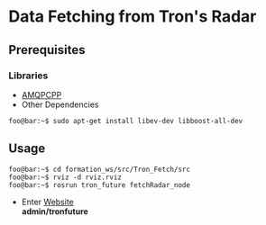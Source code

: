 # Data Fetching from Tron's Radar

## Prerequisites
### Libraries 
* [AMQPCPP](https://github.com/CopernicaMarketingSoftware/AMQP-CPP)
* Other Dependencies
```console
foo@bar:~$ sudo apt-get install libev-dev libboost-all-dev
```

## Usage 
```console
foo@bar:~$ cd formation_ws/src/Tron_Fetch/src
foo@bar:~$ rviz -d rviz.rviz
foo@bar:~$ rosrun tron_future fetchRadar_node
```
* Enter [Website](https://api-test.pub.tft.tw/) </br>
**admin/tronfuture**
